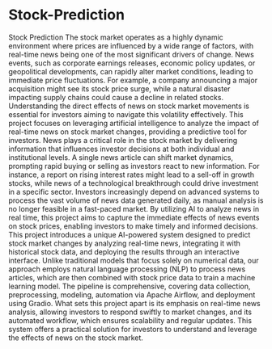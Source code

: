 # Stock-Prediction
Stock Prediction
The stock market operates as a highly dynamic environment where prices are influenced by a wide range of factors, with real-time news being one of the most significant drivers of change. News events, such as corporate earnings releases, economic policy updates, or geopolitical developments, can rapidly alter market conditions, leading to immediate price fluctuations. For example, a company announcing a major acquisition might see its stock price surge, while a natural disaster impacting supply chains could cause a decline in related stocks. Understanding the direct effects of news on stock market movements is essential for investors aiming to navigate this volatility effectively. This project focuses on leveraging artificial intelligence to analyze the impact of real-time news on stock market changes, providing a predictive tool for investors.
News plays a critical role in the stock market by delivering information that influences investor decisions at both individual and institutional levels. A single news article can shift market dynamics, prompting rapid buying or selling as investors react to new information. For instance, a report on rising interest rates might lead to a sell-off in growth stocks, while news of a technological breakthrough could drive investment in a specific sector. Investors increasingly depend on advanced systems to process the vast volume of news data generated daily, as manual analysis is no longer feasible in a fast-paced market. By utilizing AI to analyze news in real time, this project aims to capture the immediate effects of news events on stock prices, enabling investors to make timely and informed decisions.
This project introduces a unique AI-powered system designed to predict stock market changes by analyzing real-time news, integrating it with historical stock data, and deploying the results through an interactive interface. Unlike traditional models that focus solely on numerical data, our approach employs natural language processing (NLP) to process news articles, which are then combined with stock price data to train a machine learning model. The pipeline is comprehensive, covering data collection, preprocessing, modeling, automation via Apache Airflow, and deployment using Gradio. What sets this project apart is its emphasis on real-time news analysis, allowing investors to respond swiftly to market changes, and its automated workflow, which ensures scalability and regular updates. This system offers a practical solution for investors to understand and leverage the effects of news on the stock market.
